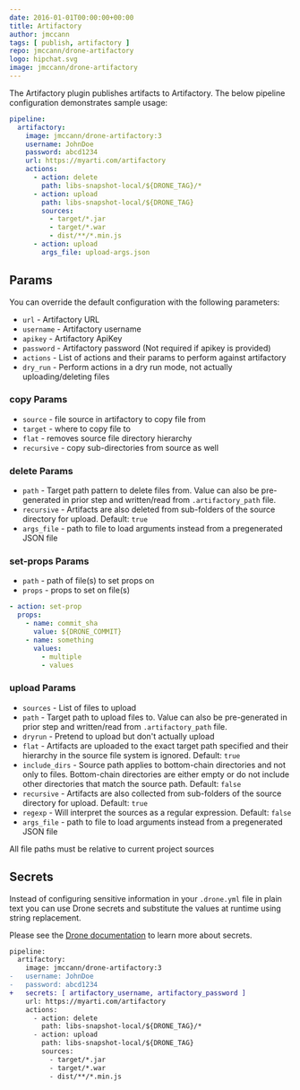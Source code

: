 ```yaml
---
date: 2016-01-01T00:00:00+00:00
title: Artifactory
author: jmccann
tags: [ publish, artifactory ]
repo: jmccann/drone-artifactory
logo: hipchat.svg
image: jmccann/drone-artifactory
---
```


The Artifactory plugin publishes artifacts to Artifactory.
The below pipeline configuration demonstrates sample usage:

```yaml
pipeline:
  artifactory:
    image: jmccann/drone-artifactory:3
    username: JohnDoe
    password: abcd1234
    url: https://myarti.com/artifactory
    actions:
      - action: delete
        path: libs-snapshot-local/${DRONE_TAG}/*
      - action: upload
        path: libs-snapshot-local/${DRONE_TAG}
        sources:
          - target/*.jar
          - target/*.war
          - dist/**/*.min.js
      - action: upload
        args_file: upload-args.json
```

## Params

You can override the default configuration with the following parameters:

* `url` - Artifactory URL
* `username` - Artifactory username
* `apikey` - Artifactory ApiKey
* `password` - Artifactory password (Not required if apikey is provided)
* `actions` - List of actions and their params to perform against artifactory
* `dry_run` - Perform actions in a dry run mode, not actually uploading/deleting files

### copy Params

* `source` - file source in artifactory to copy file from
* `target` - where to copy file to
* `flat` - removes source file directory hierarchy
* `recursive` - copy sub-directories from source as well

### delete Params

* `path` - Target path pattern to delete files from.  Value can also be pre-generated in
prior step and written/read from `.artifactory_path` file.
* `recursive` - Artifacts are also deleted from sub-folders of the source directory for upload.  Default: `true`
* `args_file` - path to file to load arguments instead from a pregenerated JSON file

### set-props Params

* `path` - path of file(s) to set props on
* `props` - props to set on file(s)

```yaml
- action: set-prop
  props:
    - name: commit_sha
      value: ${DRONE_COMMIT}
    - name: something
      values:
        - multiple
        - values
```

### upload Params

* `sources` - List of files to upload
* `path` - Target path to upload files to.  Value can also be pre-generated in
prior step and written/read from `.artifactory_path` file.
* `dryrun` - Pretend to upload but don't actually upload
* `flat` - Artifacts are uploaded to the exact target path specified and their hierarchy in the source file system is ignored.  Default: `true`
* `include_dirs` - Source path applies to bottom-chain directories and not only to files. Bottom-chain directories are either empty or do not include other directories that match the source path.  Default: `false`
* `recursive` - Artifacts are also collected from sub-folders of the source directory for upload.  Default: `true`
* `regexp` - Will interpret the sources as a regular expression.  Default: `false`
* `args_file` - path to file to load arguments instead from a pregenerated JSON file

All file paths must be relative to current project sources

## Secrets

Instead of configuring sensitive information in your `.drone.yml` file in
plain text you can use Drone secrets and substitute the values at runtime using string replacement.

Please see the [Drone documentation](http://docs.drone.io/manage-secrets/) to learn more about secrets.

```diff
pipeline:
  artifactory:
    image: jmccann/drone-artifactory:3
-   username: JohnDoe
-   password: abcd1234
+   secrets: [ artifactory_username, artifactory_password ]
    url: https://myarti.com/artifactory
    actions:
      - action: delete
        path: libs-snapshot-local/${DRONE_TAG}/*
      - action: upload
        path: libs-snapshot-local/${DRONE_TAG}
        sources:
          - target/*.jar
          - target/*.war
          - dist/**/*.min.js
```
